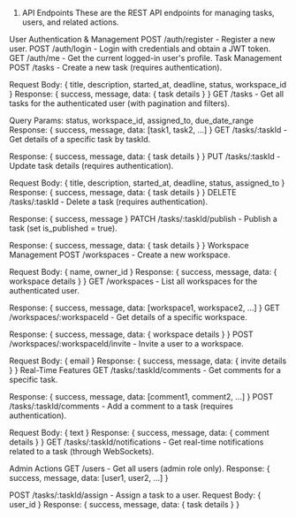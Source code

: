 1. API Endpoints
These are the REST API endpoints for managing tasks, users, and related actions.

User Authentication & Management
POST /auth/register - Register a new user.
POST /auth/login - Login with credentials and obtain a JWT token.
GET /auth/me - Get the current logged-in user's profile.
Task Management
POST /tasks - Create a new task (requires authentication).

Request Body: { title, description, started_at, deadline, status, workspace_id }
Response: { success, message, data: { task details } }
GET /tasks - Get all tasks for the authenticated user (with pagination and filters).

Query Params: status, workspace_id, assigned_to, due_date_range
Response: { success, message, data: [task1, task2, ...] }
GET /tasks/:taskId - Get details of a specific task by taskId.

Response: { success, message, data: { task details } }
PUT /tasks/:taskId - Update task details (requires authentication).

Request Body: { title, description, started_at, deadline, status, assigned_to }
Response: { success, message, data: { task details } }
DELETE /tasks/:taskId - Delete a task (requires authentication).

Response: { success, message }
PATCH /tasks/:taskId/publish - Publish a task (set is_published = true).

Response: { success, message, data: { task details } }
Workspace Management
POST /workspaces - Create a new workspace.

Request Body: { name, owner_id }
Response: { success, message, data: { workspace details } }
GET /workspaces - List all workspaces for the authenticated user.

Response: { success, message, data: [workspace1, workspace2, ...] }
GET /workspaces/:workspaceId - Get details of a specific workspace.

Response: { success, message, data: { workspace details } }
POST /workspaces/:workspaceId/invite - Invite a user to a workspace.

Request Body: { email }
Response: { success, message, data: { invite details } }
Real-Time Features
GET /tasks/:taskId/comments - Get comments for a specific task.

Response: { success, message, data: [comment1, comment2, ...] }
POST /tasks/:taskId/comments - Add a comment to a task (requires authentication).

Request Body: { text }
Response: { success, message, data: { comment details } }
GET /tasks/:taskId/notifications - Get real-time notifications related to a task (through WebSockets).

Admin Actions
GET /users - Get all users (admin role only).
Response: { success, message, data: [user1, user2, ...] }

POST /tasks/:taskId/assign - Assign a task to a user.
Request Body: { user_id }
Response: { success, message, data: { task details } }
